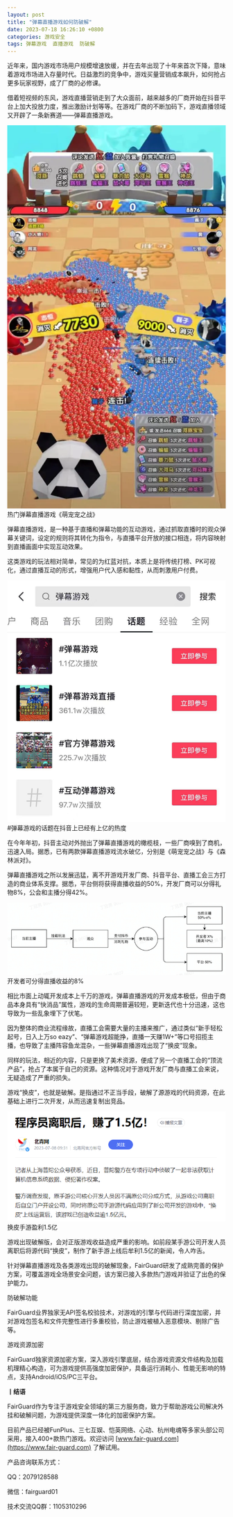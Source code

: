 ```yaml
---
layout: post
title: "弹幕直播游戏如何防破解"
date: 2023-07-18 16:26:10 +0800
categories: 游戏安全
tags: 弹幕游戏  直播游戏  防破解
---
```


近年来，国内游戏市场用户规模增速放缓，并在去年出现了十年来首次下降，意味着游戏市场进入存量时代。日益激烈的竞争中，游戏买量营销成本飙升，如何抢占更多玩家视野，成了厂商的必修课。<!-- more -->  

借着短视频的东风，游戏直播营销走到了大众面前，越来越多的厂商开始在抖音平台上加大投放力度，推出激励计划等等。在游戏厂商的不断加码下，游戏直播领域又开辟了一条新赛道——弹幕直播游戏。  

![315_21](/assets/res/202103/弹幕直播游戏.png)  
热门弹幕直播游戏《萌宠宠之战》  

弹幕直播游戏，是一种基于直播和弹幕功能的互动游戏，通过抓取直播时的观众弹幕关键词，设定的规则将其转化为指令，与直播平台开放的接口相连，将内容映射到直播画面中实现互动效果。  

这类游戏的玩法相对简单，常见的为红蓝对抗，本质上是将传统打榜、PK可视化，通过直播互动的形式，增强用户代入感和黏性，从而刺激用户付费。  

![315_21](/assets/res/202103/弹幕直播热度.png)  
#弹幕游戏的话题在抖音上已经有上亿的热度  

在今年年初，抖音主动对外抛出了弹幕直播游戏的橄榄枝，一些厂商嗅到了商机，迅速入局。据悉，已有两款弹幕直播游戏流水破亿，分别是《萌宠宠之战》与《森林派对》。  

弹幕直播游戏之所以发展迅猛，离不开游戏开发厂商、抖音平台、直播工会三方打造的商业体系支撑。据悉，平台侧将获得直播收益的50%，开发厂商可以分得礼物8%，公会和主播分得42%。  

![315_21](/assets/res/202103/弹幕直播游戏分成.png)  
开发者可分得直播收益的8%  

相比市面上动辄开发成本上千万的游戏，弹幕直播游戏的开发成本极低，但由于商品本身具有“快消品”属性，游戏的生命周期普遍较短，更新迭代也十分迅速，这也导致为一些乱象埋下了伏笔。  

因为整体的商业流程缘故，直播工会需要大量的主播来推广，通过类似“新手轻松起号，日入上万so eazy”、“弹幕游戏超能挣，直播一天赚1W+”等口号招揽主播，也导致了主播阵容鱼龙混杂，一些弹幕直播游戏出现了“换皮”现象。  

同样的玩法，相近的内容，只是更换了美术资源，便成了另一个直播工会的“顶流产品”，抢占了本属于自己的资源。这种情况对于游戏开发厂商与直播工会来说，无疑造成了严重的损失。  

游戏“换皮”，也就是破解。是指通过不正当手段，破解了源游戏的代码资源，在此基础上进行二次开发，从而迅速复制出竞品。  

![315_21](/assets/res/202103/换皮游戏新闻.png)  
换皮手游盈利1.5亿  

游戏出现破解版，会对正版游戏收益造成严重的影响。如前段某手游公司开发人员离职后将源代码“换皮”，制作了新手游上线后牟利1.5亿的新闻，令人咋舌。  

针对弹幕直播游戏及各类游戏出现的破解现象，FairGuard研发了成熟完善的保护方案，可覆盖游戏全场景安全问题，该方案已接入多款热门游戏并验证了出色的保护能力。  

防破解功能  

FairGuard业界独家无API签名校验技术，对游戏的引擎与代码进行深度加密，并对游戏包签名和文件完整性进行多重校验，防止游戏被植入恶意模块、剔除广告等。  

游戏资源加密  

FairGuard独家资源加密方案，深入游戏引擎底层，结合游戏资源文件结构及加载机理精心构造，可为游戏提供高强度加密保护，具备运行消耗小、性能无影响的特点，支持Android/iOS/PC三平台。  

**丨结语**  

FairGuard作为专注于游戏安全领域的第三方服务商，致力于帮助游戏公司解决外挂和破解问题，为游戏提供深度一体化的加密保护方案。  

目前产品已经被FunPlus、三七互娱、恺英网络、心动、杭州电魂等多家头部公司采用，接入400+款热门游戏。欢迎访问 [www.fair-guard.com](https://www.fair-guard.com) 了解试用。    

产品咨询联系方式：  

QQ：2079128588  

微信：fairguard01  

技术交流QQ群：1105310296  